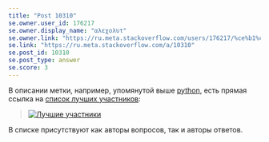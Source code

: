 ```yaml
---
title: "Post 10310"
se.owner.user_id: 176217
se.owner.display_name: "αλεχολυτ"
se.owner.link: "https://ru.meta.stackoverflow.com/users/176217/%ce%b1%ce%bb%ce%b5%cf%87%ce%bf%ce%bb%cf%85%cf%84"
se.link: "https://ru.meta.stackoverflow.com/a/10310"
se.post_id: 10310
se.post_type: answer
se.score: 3
---
```

<p>В описании метки, например, упомянутой выше <a href="https://ru.stackoverflow.com/questions/tagged/python" class="post-tag" title="показать вопросы с меткой [python]" rel="tag">python</a>, есть прямая ссылка на <a href="https://ru.stackoverflow.com/tags/python/topusers">список лучших участников</a>:</p>

<blockquote>
  <p><a href="https://i.stack.imgur.com/pBvPt.png" rel="nofollow noreferrer"><img src="https://i.stack.imgur.com/pBvPt.png" alt="Лучшие участники"></a></p>
</blockquote>

<p>В списке присутствуют как авторы вопросов, так и авторы ответов.</p>
